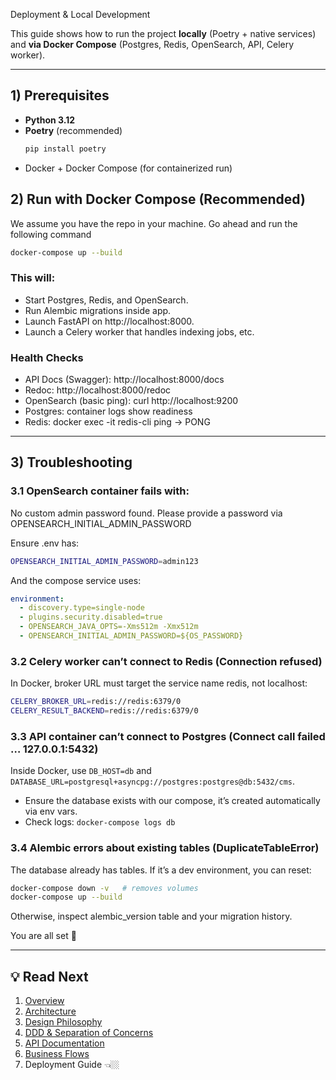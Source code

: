 Deployment & Local Development

This guide shows how to run the project **locally** (Poetry + native services) and **via Docker Compose** (Postgres, Redis, OpenSearch, API, Celery worker).

---

## 1) Prerequisites

- **Python 3.12**
- **Poetry** (recommended)  
  ```bash
  pip install poetry
  ```
- Docker + Docker Compose (for containerized run)

## 2) Run with Docker Compose (Recommended)

We assume you have the repo in your machine.
Go ahead and run the following command

```bash
docker-compose up --build
```

### This will:
- Start Postgres, Redis, and OpenSearch.
- Run Alembic migrations inside app.
- Launch FastAPI on http://localhost:8000.
- Launch a Celery worker that handles indexing jobs, etc.

### Health Checks
- API Docs (Swagger): http://localhost:8000/docs
- Redoc: http://localhost:8000/redoc
- OpenSearch (basic ping): curl http://localhost:9200
- Postgres: container logs show readiness
- Redis: docker exec -it <redis-container> redis-cli ping → PONG

---

## 3) Troubleshooting
### 3.1 OpenSearch container fails with:
No custom admin password found. Please provide a password via OPENSEARCH_INITIAL_ADMIN_PASSWORD

Ensure .env has:
```bash 
OPENSEARCH_INITIAL_ADMIN_PASSWORD=admin123
```


And the compose service uses:
```yaml
environment:
  - discovery.type=single-node
  - plugins.security.disabled=true
  - OPENSEARCH_JAVA_OPTS=-Xms512m -Xmx512m
  - OPENSEARCH_INITIAL_ADMIN_PASSWORD=${OS_PASSWORD}
```

### 3.2 Celery worker can’t connect to Redis (Connection refused)

In Docker, broker URL must target the service name redis, not localhost:
```bash
CELERY_BROKER_URL=redis://redis:6379/0
CELERY_RESULT_BACKEND=redis://redis:6379/0
```


### 3.3 API container can’t connect to Postgres (Connect call failed … 127.0.0.1:5432)

Inside Docker, use `DB_HOST=db` and `DATABASE_URL=postgresql+asyncpg://postgres:postgres@db:5432/cms`.

- Ensure the database exists with our compose, it’s created automatically via env vars.
- Check logs: `docker-compose logs db`

### 3.4 Alembic errors about existing tables (DuplicateTableError)

The database already has tables. If it’s a dev environment, you can reset:
```bash
docker-compose down -v   # removes volumes
docker-compose up --build
```

Otherwise, inspect alembic_version table and your migration history.

You are all set 🎉

---

## 💡 Read Next
1. [Overview](00-Overview.md)
2. [Architecture](01-Architecture.md)
3. [Design Philosophy](02-Design-Philosophy.md)
4. [DDD & Separation of Concerns](03-DDD-and-Separation-of-Concerns.md)
5. [API Documentation](04-API-Documentation.md) 
6. [Business Flows](05-Business-Flows.md)
7. Deployment Guide 👈🏼
 